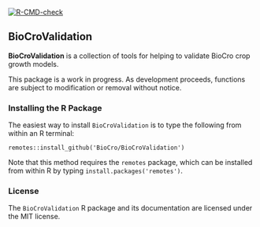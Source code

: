 <!-- badges: start -->
[![R-CMD-check](https://github.com/biocro/BioCroValidation/actions/workflows/R-CMD-check.yaml/badge.svg)](https://github.com/biocro/BioCroValidation/actions/workflows/R-CMD-check.yaml)
<!-- badges: end -->

## BioCroValidation

**BioCroValidation** is a collection of tools for helping to validate BioCro
crop growth models.

This package is a work in progress. As development proceeds, functions are
subject to modification or removal without notice.

### Installing the R Package

The easiest way to install `BioCroValidation` is to type the following from
within an R terminal:

```
remotes::install_github('BioCro/BioCroValidation')
```

Note that this method requires the `remotes` package, which can be installed
from within R by typing `install.packages('remotes')`.

### License

The `BioCroValidation` R package and its documentation are licensed under the
MIT license.
